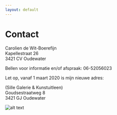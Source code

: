 ```yaml
---
layout: default
---
```


# Contact

Carolien de Wit-Boerefijn  
Kapellestraat 26  
3421 CV Oudewater

Bellen voor informatie en/of afspraak: 06-52056023  

Let op, vanaf 1 maart 2020 is mijn nieuwe adres:

(Sille Galerie & Kunstuitleen)  
Goudsestraatweg 8  
3421 GJ Oudewater

![alt text](/images/gallery/klussennieuwesalon.jpg "Logo Title Text 1")
